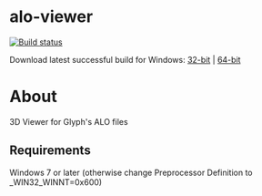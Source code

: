 
# alo-viewer
[![Build status](https://ci.appveyor.com/api/projects/status/wu960x3x4humo32q?svg=true)](https://ci.appveyor.com/project/MikeLankamp/alo-viewer)

Download latest successful build for Windows: [32-bit](https://ci.appveyor.com/api/projects/MikeLankamp/alo-viewer/artifacts/Release/AloViewer.exe?job=Configuration:%20Release;%20Platform:%20x86) | [64-bit](https://ci.appveyor.com/api/projects/MikeLankamp/alo-viewer/artifacts/x64/Release/AloViewer.exe?job=Configuration:%20Release;%20Platform:%20x64)

# About
3D Viewer for Glyph's ALO files

## Requirements
Windows 7 or later (otherwise change Preprocessor Definition to _WIN32_WINNT=0x600)